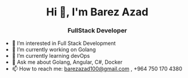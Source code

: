 <h1 align="center">Hi 👋, I'm Barez Azad</h1>
<h3 align="center">FullStack Developer</h3>

- 👀 I’m interested in Full Stack Development 
- 🔭 I’m currently working on Golang
- 🌱 I’m currently learning devOps
- 💬 Ask me about Golang, Angular, C#, Docker
- 📫 How to reach me: barezazad100@gmail.com , +964 750 170 4380
<!-- 
<br>
<div align="center"> 
 
![Barez's GitHub stats](https://github-readme-stats.vercel.app/api?username=barezazad&show_icons=true&theme=tokyonight)

![Barez's GitHub stats](https://github-readme-streak-stats.herokuapp.com/?user=barezazad&show_icons=true&theme=tokyonight)

</div> 
 -->
